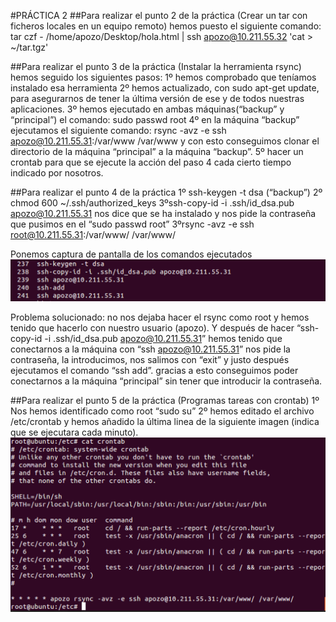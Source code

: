 #PRÁCTICA 2
##Para realizar el punto 2 de la práctica (Crear un tar con ficheros locales en un equipo remoto) hemos puesto el siguiente comando:
tar czf - /home/apozo/Desktop/hola.html | ssh apozo@10.211.55.32  'cat > ~/tar.tgz' 

##Para realizar el punto 3 de la práctica (Instalar la herramienta rsync) hemos seguido los siguientes pasos:
1º hemos comprobado que teníamos instalado esa herramienta
2º hemos actualizado, con sudo apt-get update, para asegurarnos de tener la última versión de ese y de todos nuestras aplicaciones.
3º hemos ejecutado en ambas máquinas(“backup” y “principal”) el comando: sudo passwd root 
4º en la máquina “backup” ejecutamos el siguiente comando: rsync -avz -e ssh apozo@10.211.55.31:/var/www /var/www 
y con esto conseguimos clonar el directorio de la máquina “principal” a la máquina “backup”.
5º hacer un crontab para que se ejecute la acción del paso 4 cada cierto tiempo indicado por nosotros.

##Para realizar el punto 4 de la práctica 
1º ssh-keygen -t dsa (“backup”)
2º chmod 600 ~/.ssh/authorized_keys
3ºssh-copy-id -i .ssh/id_dsa.pub apozo@10.211.55.31
nos dice que se ha instalado y nos pide la contraseña que pusimos en el “sudo passwd root”
3ºrsync -avz -e ssh root@10.211.55.31:/var/www/ /var/www/

Ponemos captura de pantalla de los comandos ejecutados
![imagen](https://github.com/ignaciorecuerda/Practicas/blob/master/Practica%202/sshsinpass.png)

Problema solucionado: no nos dejaba hacer el rsync como root y hemos tenido que hacerlo con nuestro usuario (apozo). Y después de hacer “ssh-copy-id -i .ssh/id_dsa.pub apozo@10.211.55.31” hemos tenido que conectarnos a la máquina con “ssh apozo@10.211.55.31” nos pide la contraseña, la introducimos, nos salimos con “exit” y justo después ejecutamos el comando “ssh add”. gracias a esto conseguimos poder conectarnos a la máquina “principal” sin tener que introducir la contraseña. 

##Para realizar el punto 5 de la práctica (Programas tareas con crontab)
1º Nos hemos identificado como root “sudo su”
2º hemos editado el archivo /etc/crontab y hemos añadido  la última linea de la siguiente imagen (indica que se ejecutara cada minuto).
![imagen](https://github.com/ignaciorecuerda/Practicas/blob/master/Practica%202/crontab.png)
